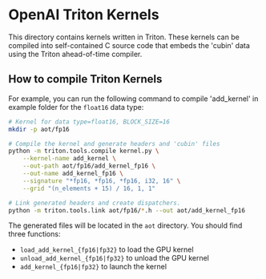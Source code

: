 # OpenAI Triton Kernels

This directory contains kernels written in Triton. These kernels can be compiled into self-contained C source code that embeds the 'cubin' data using the Triton ahead-of-time compiler.

## How to compile Triton Kernels

For example, you can run the following command to compile 'add_kernel' in example folder for the `float16` data type:

```bash
# Kernel for data type=float16, BLOCK_SIZE=16
mkdir -p aot/fp16

# Compile the kernel and generate headers and 'cubin' files
python -m triton.tools.compile kernel.py \
    --kernel-name add_kernel \
    --out-path aot/fp16/add_kernel_fp16 \
    --out-name add_kernel_fp16 \
    --signature "*fp16, *fp16, *fp16, i32, 16" \
    --grid "(n_elements + 15) / 16, 1, 1"

# Link generated headers and create dispatchers.
python -m triton.tools.link aot/fp16/*.h --out aot/add_kernel_fp16
```

The generated files will be located in the `aot` directory. You should find three functions:
* `load_add_kernel_{fp16|fp32}` to load the GPU kernel
* `unload_add_kernel_{fp16|fp32}` to unload the GPU kernel
* `add_kernel_{fp16|fp32}` to launch the kernel